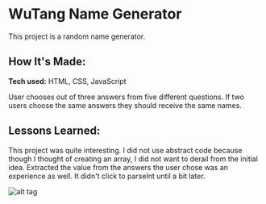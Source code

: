 # WuTang Name Generator
This project is a random name generator.

## How It's Made:

**Tech used:** HTML, CSS, JavaScript

User chooses out of three answers from five different questions. If two users choose the same answers they should receive the same names.

## Lessons Learned:

This project was quite interesting. I did not use abstract code because though I thought of creating an array, I did not want to derail from the initial idea. Extracted the value from the answers the user chose was an experience as well. It didn't click to parseInt until a bit later. 

![alt tag](img/wutangSS.png)
